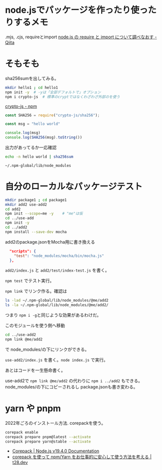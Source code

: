 # node.jsでパッケージを作ったり使ったりするメモ

.mjs, .cjs, requireとimport
[node.js の require と import について調べなおす - Qiita](https://qiita.com/TakeshiNickOsanai/items/7899a60044d71aa8d899)


# そもそも

sha256sumを出してみる。

```bash
mkdir hello1 ; cd hello1
npm init -y  # -yは「全部デフォルトで」オプション
npm i crypto-js  # 標準のcryptではなくわざわざ外部のを使う
```

[crypto-js - npm](https://www.npmjs.com/package/crypto-js)

```javascript
const SHA256 = require("crypto-js/sha256");

const msg = "hello world"

console.log(msg)
console.log(SHA256(msg).toString())
```

出力があってるか一応確認
```bash
echo -n hello world | sha256sum
```

`~/.npm-global/lib/node_modules`


# 自分のローカルなパッケージテスト

```bash
mkdir package1 ; cd package1
mkdir add2 use-add2
cd add2
npm init --scope=me -y    # "me"は仮
cd ../use-add
npm init -y
cd ../add2
npm install --save-dev mocha
```

add2のpackage.jsonをMocha用に書き換える
```json
  "scripts": {
    "test": "node_modules/mocha/bin/mocha.js"
  },
```

`add2/index.js` と `add2/test/index-test.js` を書く。

`npm test` でテスト実行。

`npm link` でリンク作る。確認は
```bash
ls -lad ~/.npm-global/lib/node_modules/@me/add2
ls -la ~/.npm-global/lib/node_modules/@me/add2/
```
つまり `npm i -g`と同じような効果があるわけだ。


このモジュールを使う側へ移動
```bash
cd ../use-add2
npm link @me/add2
```
で node_modules/の下にリンクができる。

`use-add2/index.js` を書く。`node index.js` で実行。


あとはコードを一生懸命書く。

use-add2で `npm link @me/add2` の代わりに `npm i ../add2` もできる。
node_modules/の下にコピーされるし
package.jsonも書き変わる。


# yarn や pnpm

2022年ごろのインストール方法. corepackを使う。
```bash
corepack enable
corepack prepare pnpm@latest --activate
corepack prepare yarn@stable --activate
```

- [Corepack \| Node\.js v19\.4\.0 Documentation](https://nodejs.org/api/corepack.html)
- [corepack を使って npm/Yarn をお仕事的に安心して使う方法を考える \| t28\.dev](https://t28.dev/blog/manage-npm-and-yarn-using-corepack-safely/)

